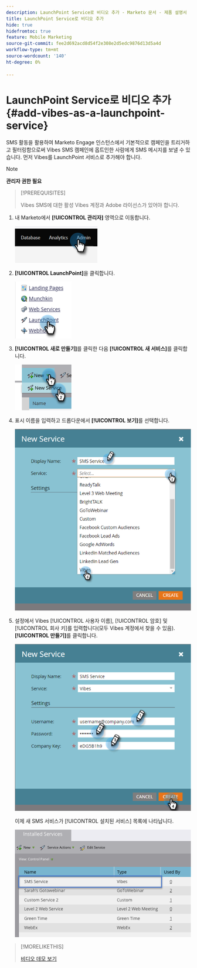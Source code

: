 ```yaml
---
description: LaunchPoint Service로 비디오 추가 - Marketo 문서 - 제품 설명서
title: LaunchPoint Service로 비디오 추가
hide: true
hidefromtoc: true
feature: Mobile Marketing
source-git-commit: fee2d692acd8d54f2e308e2d5edc9876d13d5a4d
workflow-type: tm+mt
source-wordcount: '140'
ht-degree: 0%

---
```


# LaunchPoint Service로 비디오 추가 {#add-vibes-as-a-launchpoint-service}

SMS 활동을 활용하여 Marketo Engage 인스턴스에서 기본적으로 캠페인을 트리거하고 필터링함으로써 Vibes SMS 캠페인에 옵트인한 사람에게 SMS 메시지를 보낼 수 있습니다. 먼저 Vibes를 LaunchPoint 서비스로 추가해야 합니다.

>[!NOTE]
>
>**관리자 권한 필요**

>[!PREREQUISITES]
>
>Vibes SMS에 대한 활성 Vibes 계정과 Adobe 라이선스가 있어야 합니다.

1. 내 Marketo에서 **[!UICONTROL 관리자]** 영역으로 이동합니다.

   ![](assets/add-vibes-as-a-launchpoint-service-1.png)

1. **[!UICONTROL LaunchPoint]**&#x200B;을 클릭합니다.

   ![](assets/add-vibes-as-a-launchpoint-service-2.png)

1. **[!UICONTROL 새로 만들기]**&#x200B;를 클릭한 다음 **[!UICONTROL 새 서비스]**&#x200B;를 클릭합니다.

   ![](assets/add-vibes-as-a-launchpoint-service-3.png)

1. 표시 이름을 입력하고 드롭다운에서 **[!UICONTROL 보기]**&#x200B;를 선택합니다.

   ![](assets/add-vibes-as-a-launchpoint-service-4.png)

1. 설정에서 Vibes [!UICONTROL 사용자 이름], [!UICONTROL 암호] 및 [!UICONTROL 회사 키]를 입력합니다(모두 Vibes 계정에서 찾을 수 있음). **[!UICONTROL 만들기]**&#x200B;를 클릭합니다.

   ![](assets/add-vibes-as-a-launchpoint-service-5.png)

   이제 새 SMS 서비스가 [!UICONTROL 설치된 서비스] 목록에 나타납니다.

   ![](assets/add-vibes-as-a-launchpoint-service-6.png)

>[!MORELIKETHIS]
>
>[비디오 데모 보기](https://vimeo.com/215233767/1ed136adbc)
